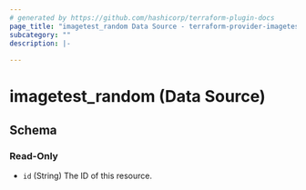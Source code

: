 ```yaml
---
# generated by https://github.com/hashicorp/terraform-plugin-docs
page_title: "imagetest_random Data Source - terraform-provider-imagetest"
subcategory: ""
description: |-
  
---
```


# imagetest_random (Data Source)





<!-- schema generated by tfplugindocs -->
## Schema

### Read-Only

- `id` (String) The ID of this resource.
